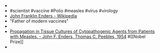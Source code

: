 -
- #scientist #vaccine #Polio #measles #virus #virology
- [John Franklin Enders - Wikipedia](https://en.wikipedia.org/wiki/John_Franklin_Enders)
- "Father of modern vaccines"
-
- [Propagation in Tissue Cultures of Cytopathogenic Agents from Patients with Measles. - John F. Enders, Thomas C. Peebles, 1954](https://journals.sagepub.com/doi/abs/10.3181/00379727-86-21073) #[[Nobel Prize]]
-